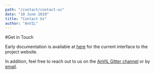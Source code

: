 ```yaml
---
path: "/contact/contact-us"
date: "10 June 2019"
title: "Contact Us"
author: "AnVIL"
---
```


#Get in Touch

Early documentation is available at [here](https://broadinstitute.zendesk.com) for the current interface to the project website.

In addition, feel free to reach out to us on the [AnVIL Gitter channel](https://gitter.im/anvil-project/Lobby) or 
by  [email](mailto:help@lists.anvilproject.org).

